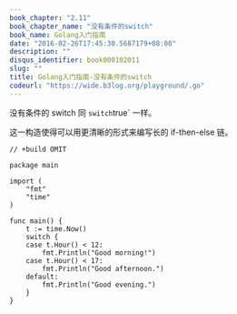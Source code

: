 ```yaml
---
book_chapter: "2.11"
book_chapter_name: "没有条件的switch"
book_name: Golang入门指南
date: "2016-02-26T17:45:30.5687179+08:00"
description: ""
disqus_identifier: book000102011
slug: ""
title: Golang入门指南-没有条件的switch
codeurl: "https://wide.b3log.org/playground/.go"
---
```





没有条件的 switch 同 `switch`true` 一样。

这一构造使得可以用更清晰的形式来编写长的 if-then-else 链。

```
// +build OMIT

package main

import (
	"fmt"
	"time"
)

func main() {
	t := time.Now()
	switch {
	case t.Hour() < 12:
		fmt.Println("Good morning!")
	case t.Hour() < 17:
		fmt.Println("Good afternoon.")
	default:
		fmt.Println("Good evening.")
	}
}

```

